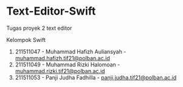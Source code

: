 # Text-Editor-Swift
Tugas proyek 2 text editor

Kelompok Swift
1. 211511047 - Muhammad Hafizh Auliansyah - muhammad.hafizh.tif21@polban.ac.id
2. 211511049 - Muhammad Rizki Halomoan - muhammad.rizki.tif21@polban.ac.id
3. 211511053 - Panji Judha Fadhilla - panji.judha.tif21@polban.ac.id